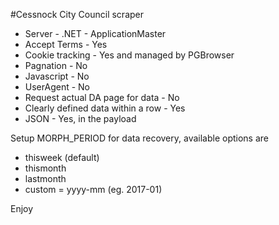 #Cessnock City Council scraper

* Server - .NET - ApplicationMaster
* Accept Terms - Yes
* Cookie tracking - Yes and managed by PGBrowser
* Pagnation - No
* Javascript - No
* UserAgent - No
* Request actual DA page for data - No
* Clearly defined data within a row - Yes
* JSON - Yes, in the payload

Setup MORPH_PERIOD for data recovery, available options are
* thisweek (default)
* thismonth
* lastmonth
* custom = yyyy-mm    (eg. 2017-01)

Enjoy
